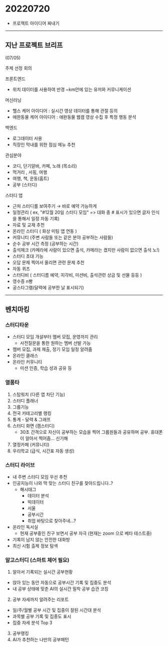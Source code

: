 # 20220720

- 프로젝트 아이디어 짜내기

---

## 지난 **프로젝트 브리프**

(07/05)

주제 선정 회의

프론트엔드

- 위치 데이터를 사용하여 반경 ~km안에 있는 유저와 커뮤니케이션

머신러닝

- 헬스 케어 아이디어 : 실시간 영상 데이터를 통해 관절 등의
- 애완동물 케어 아이디어 : 애완동물 웹캠 영상 수집 후 특정 행동 분석

백엔드

- 로그데이터 사용
- 직장인 막내를 위한 점심 메뉴 추천

관심분야

- 코디, 단기알바, 카페, 노래 (목소리)
- 먹거리 , 서핑, 여행
- 여행, 책, 운동(홈트)
- 공부 (스터디)

스터디 앱

- 근처 스터디룸 보여주기 → 바로 예약 가능하게
- 일정관리 ( ex, "#12월 20일 스터디 모임" => 대화 중 # 표시가 있으면 글자 인식을 통해서 일정 자동 기록)
- 자료 및 교재 추천
- 온라인 스터디 ( 화상 미팅 앱 연동 )
- 커뮤니티 (주변 사람들 또는 같은 분야 공부하는 사람들)
- 순수 공부 시간 측정 (공부하는 시간)
- 출석체크 (카메라에 사람이 있으면 출석, 카메라는 켰지만 사람이 없으면 출석 노!)
- 스터디 초대 기능
- 오답 문제 찍어서 올리면 관련 문제 추천
- 자동 퀴즈
- 스터디비 ( 스터디름 예약, 지각비, 미션비, 출석관련 상금 및 선물 등등 )
- 영수증 n빵
- 공스타그램(달력에 공부한 날 표시되기)

---

## 벤치마킹

### 스터디타운

- 스터디 모임 개설부터 멤버 모집, 운영까지 관리
    - 사전질문을 통한 원하는 멤버 선발 가능
- 멤버 모집, 과제 제출, 정기 모임 일정 알려줌
- 온라인 클래스
- 온라인 커뮤니티
    - 미션 인증, 학습 성과 공유 등
    

### 열품타

1. 스탑워치 (다른 앱 차단 기능)
2. 스터디 플래너
3. 그룹기능
4. 전국 카테고리별 랭킹 
5. 통계 - 달력 & 그래프
6. 스터디 화면 (캠스터디)
    - 30초 간격으로 자신이 공부하는 모습을 찍어 그룹원들과 공유하며 공부. 휴대폰이 알아서 찍어줌… 신기해
7. 열정카페 (커뮤니티)
8. 우리학교 (급식, 시간표 자동 생성)

### 스터디 라이브

- 내 주변 스터디 모임 우선 추천
- 인공지능이 나와 딱 맞는 스터디 친구를 찾아드립니다..?
    - 해시태그
        - 데이터 분석
        - 빅데이터
        - 서울
        - 공부시간
        - 취업
        바탕으로 찾아주네…?
- 온라인 독서실
    - 현재 공부중인 친구 보면서 공부 자극 (현재는 zoom 으로 베타 테스트중)
- 기록이 남지 않는 안전한 대화방
- 최신 시험 출제 정보 탐색

### 알고스터디 (스마트 체어 필요)

1. 알아서 기록되는 실시간 공부현황
* 앉아 있는 동안 자동으로 공부시간 기록 및 집중도 분석
* 내 공부 상태에 맞춘 AI의 실시간 밀착 공부 습관 코칭
2. 공부 자세까지 알려주는 리포트
* 일/주/월별 공부 시간 및 집중이 잘된 시간대 분석
* 과목별 공부 기록 및 집중도 표시
* 집중 자세 분석 Top 3
3. 공부랭킹
4. AI가 추천하는 나만의 공부패턴